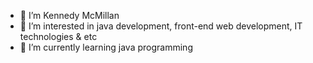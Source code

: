 - 👋 I’m Kennedy McMillan
- 👀 I’m interested in java development, front-end web development, IT technologies & etc
- 🌱 I’m currently learning java programming

<!---
KennedyMcMillan/KennedyMcMillan is a ✨ special ✨ repository because its `README.md` (this file) appears on your GitHub profile.
You can click the Preview link to take a look at your changes.
--->
